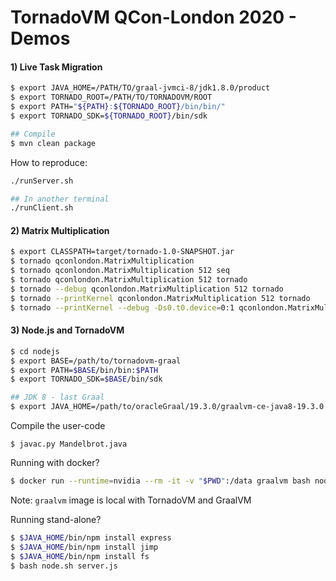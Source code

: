 # TornadoVM QCon-London 2020 - Demos


#### 1) Live Task Migration


```bash
$ export JAVA_HOME=/PATH/TO/graal-jvmci-8/jdk1.8.0/product
$ export TORNADO_ROOT=/PATH/TO/TORNADOVM/ROOT
$ export PATH="${PATH}:${TORNADO_ROOT}/bin/bin/"
$ export TORNADO_SDK=${TORNADO_ROOT}/bin/sdk

## Compile
$ mvn clean package
```

How to reproduce:

```bash
./runServer.sh

## In another terminal
./runClient.sh
```



#### 2) Matrix Multiplication


```bash
$ export CLASSPATH=target/tornado-1.0-SNAPSHOT.jar
$ tornado qconlondon.MatrixMultiplication
$ tornado qconlondon.MatrixMultiplication 512 seq
$ tornado qconlondon.MatrixMultiplication 512 tornado
$ tornado --debug qconlondon.MatrixMultiplication 512 tornado
$ tornado --printKernel qconlondon.MatrixMultiplication 512 tornado
$ tornado --printKernel --debug -Ds0.t0.device=0:1 qconlondon.MatrixMultiplication 512 tornado
```


#### 3) Node.js and TornadoVM

```bash
$ cd nodejs
$ export BASE=/path/to/tornadovm-graal
$ export PATH=$BASE/bin/bin:$PATH
$ export TORNADO_SDK=$BASE/bin/sdk

## JDK 8 - last Graal
$ export JAVA_HOME=/path/to/oracleGraal/19.3.0/graalvm-ce-java8-19.3.0
```


Compile the user-code
```
$ javac.py Mandelbrot.java
```


Running with docker?

```bash
$ docker run --runtime=nvidia --rm -it -v "$PWD":/data graalvm bash node.sh server.js
```

Note: `graalvm` image is local with TornadoVM and GraalVM

Running stand-alone?

```bash
$ $JAVA_HOME/bin/npm install express
$ $JAVA_HOME/bin/npm install jimp
$ $JAVA_HOME/bin/npm install fs
$ bash node.sh server.js
```

